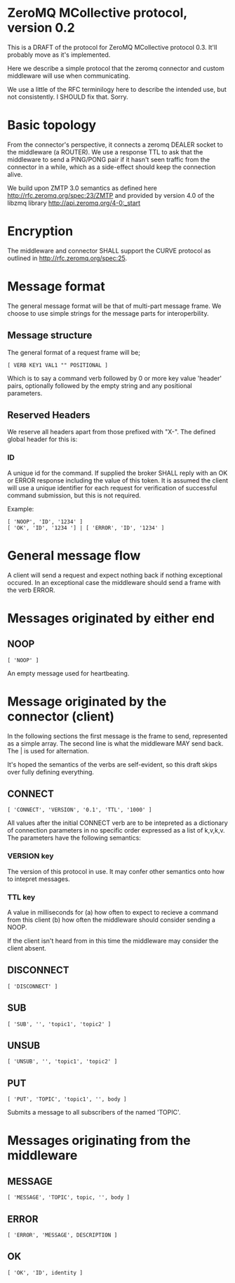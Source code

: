 # ZeroMQ MCollective protocol, version 0.2

This is a DRAFT of the protocol for ZeroMQ MCollective protocol 0.3.  It'll
probably move as it's implemented.

Here we describe a simple protocol that the zeromq connector and custom
middleware will use when communicating.

We use a little of the RFC terminilogy here to describe the intended use, but
not consistently.  I SHOULD fix that.  Sorry.

# Basic topology

From the connector's perspective, it connects a zeromq DEALER socket to the
middleware (a ROUTER).  We use a response TTL to ask that the middleware to
send a PING/PONG pair if it hasn't seen traffic from the connector in a while,
which as a side-effect should keep the connection alive.

We build upon ZMTP 3.0 semantics as defined here
http://rfc.zeromq.org/spec:23/ZMTP and provided by version 4.0 of the libzmq
library http://api.zeromq.org/4-0:_start

# Encryption

The middleware and connector SHALL support the CURVE protocol as outlined in
http://rfc.zeromq.org/spec:25.

# Message format

The general message format will be that of multi-part message frame.  We
choose to use simple strings for the message parts for interoperbility.

## Message structure

The general format of a request frame will be;

    [ VERB KEY1 VAL1 "" POSITIONAL ]

Which is to say a command verb followed by 0 or more key value 'header' pairs,
optionally followed by the empty string and any positional parameters.

## Reserved Headers

We reserve all headers apart from those prefixed with "X-".  The defined global
header for this is:

### ID

A unique id for the command.  If supplied the broker SHALL reply with an OK or
ERROR response including the value of this token.  It is assumed the client
will use a unique identifier for each request for verification of successful
command submission, but this is not required.

Example:

    [ 'NOOP', 'ID', '1234' ]
    [ 'OK', 'ID', '1234 '] | [ 'ERROR', 'ID', '1234' ]

# General message flow

A client will send a request and expect nothing back if nothing exceptional
occured.  In an exceptional case the middleware should send a frame with the
verb ERROR.

# Messages originated by either end

## NOOP

    [ 'NOOP' ]

An empty message used for heartbeating.

# Message originated by the connector (client)

In the following sections the first message is the frame to send, represented
as a simple array.  The second line is what the middleware MAY send back.
The | is used for alternation.

It's hoped the semantics of the verbs are self-evident, so this draft skips
over fully defining everything.

## CONNECT

    [ 'CONNECT', 'VERSION', '0.1', 'TTL', '1000' ]

All values after the initial CONNECT verb are to be intepreted as a dictionary
of connection parameters in no specific order expressed as a list of k,v,k,v.
The parameters have the following semantics:

### VERSION key

The version of this protocol in use.  It may confer other semantics onto how
to intepret messages.

### TTL key

A value in milliseconds for (a) how often to expect to recieve a command from
this client (b) how often the middleware should consider sending a NOOP.

If the client isn't heard from in this time the middleware may consider the
client absent.

## DISCONNECT

    [ 'DISCONNECT' ]

## SUB

    [ 'SUB', '', 'topic1', 'topic2' ]

## UNSUB

    [ 'UNSUB', '', 'topic1', 'topic2' ]

## PUT

    [ 'PUT', 'TOPIC', 'topic1', '', body ]

Submits a message to all subscribers of the named 'TOPIC'.

# Messages originating from the middleware

## MESSAGE

    [ 'MESSAGE', 'TOPIC', topic, '', body ]

## ERROR

    [ 'ERROR', 'MESSAGE', DESCRIPTION ]

## OK

    [ 'OK', 'ID', identity ]

